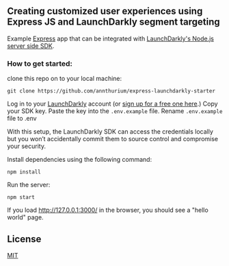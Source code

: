 ## Creating customized user experiences using Express JS and LaunchDarkly segment targeting

Example [Express](https://expressjs.com/) app that can be integrated with [LaunchDarkly's Node.js server side SDK](https://docs.launchdarkly.com/sdk/server-side/node-js).

### How to get started:

clone this repo on to your local machine:

`git clone https://github.com/annthurium/express-launchdarkly-starter`

Log in to your [LaunchDarkly](https://launchdarkly.com/) account (or [sign up for a free one here](https://launchdarkly.com/).) Copy your SDK key. Paste the key into the `.env.example` file. Rename `.env.example` file to .env

With this setup, the LaunchDarkly SDK can access the credentials locally but you won’t accidentally commit them to source control and compromise your security.

Install dependencies using the following command:

`npm install`

Run the server:

`npm start`

If you load http://127.0.0.1:3000/ in the browser, you should see a "hello world" page.

## License

[MIT](https://choosealicense.com/licenses/mit/)
